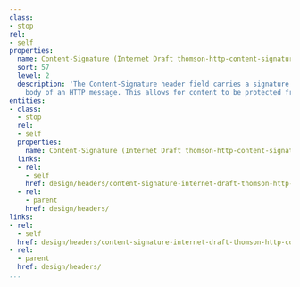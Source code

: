 ```yaml
---
class:
- stop
rel:
- self
properties:
  name: Content-Signature (Internet Draft thomson-http-content-signature)
  sort: 57
  level: 2
  description: 'The Content-Signature header field carries a signature of the payload
    body of an HTTP message. This allows for content to be protected from modification. '
entities:
- class:
  - stop
  rel:
  - self
  properties:
    name: Content-Signature (Internet Draft thomson-http-content-signature)
  links:
  - rel:
    - self
    href: design/headers/content-signature-internet-draft-thomson-http-content-signature.md
  - rel:
    - parent
    href: design/headers/
links:
- rel:
  - self
  href: design/headers/content-signature-internet-draft-thomson-http-content-signature.md
- rel:
  - parent
  href: design/headers/
...
```

